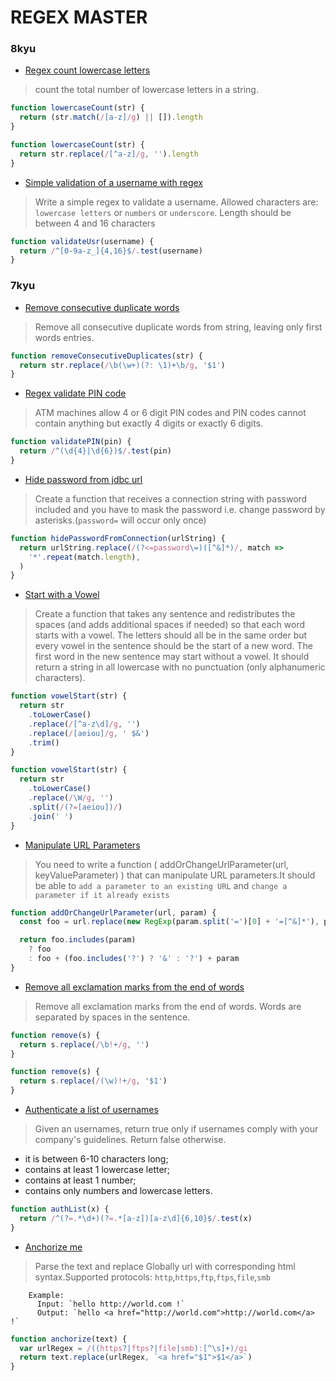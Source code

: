 # REGEX MASTER

### 8kyu

- [Regex count lowercase letters
  ](https://www.codewars.com/kata/regex-count-lowercase-letters/javascript)

> count the total number of lowercase letters in a string.

```js
function lowercaseCount(str) {
  return (str.match(/[a-z]/g) || []).length
}

function lowercaseCount(str) {
  return str.replace(/[^a-z]/g, '').length
}
```

- [Simple validation of a username with regex](https://www.codewars.com/kata/simple-validation-of-a-username-with-regex/javascript)

> Write a simple regex to validate a username. Allowed characters are: `lowercase letters` or `numbers` or `underscore`. Length should be between 4 and 16 characters

```js
function validateUsr(username) {
  return /^[0-9a-z_]{4,16}$/.test(username)
}
```

### 7kyu

- [Remove consecutive duplicate words](https://www.codewars.com/kata/remove-consecutive-duplicate-words/javascript)

<!-- HELP: -->

> Remove all consecutive duplicate words from string, leaving only first words entries.

```js
function removeConsecutiveDuplicates(str) {
  return str.replace(/\b(\w+)(?: \1)+\b/g, '$1')
}
```

- [Regex validate PIN code](https://www.codewars.com/kata/regex-validate-pin-code/javascript)

> ATM machines allow 4 or 6 digit PIN codes and PIN codes cannot contain anything but exactly 4 digits or exactly 6 digits.

```js
function validatePIN(pin) {
  return /^(\d{4}|\d{6})$/.test(pin)
}
```

- [Hide password from jdbc url](https://www.codewars.com/kata/hide-password-from-jdbc-url/javascript)

> Create a function that receives a connection string with password included and you have to mask the password i.e. change password by asterisks.(`password=` will occur only once)

```js
function hidePasswordFromConnection(urlString) {
  return urlString.replace(/(?<=password\=)([^&]*)/, match =>
    '*'.repeat(match.length),
  )
}
```

- [Start with a Vowel](https://www.codewars.com/kata/start-with-a-vowel/javascript)

> Create a function that takes any sentence and redistributes the spaces (and adds additional spaces if needed) so that each word starts with a vowel. The letters should all be in the same order but every vowel in the sentence should be the start of a new word. The first word in the new sentence may start without a vowel. It should return a string in all lowercase with no punctuation (only alphanumeric characters).

```js
function vowelStart(str) {
  return str
    .toLowerCase()
    .replace(/[^a-z\d]/g, '')
    .replace(/[aeiou]/g, ' $&')
    .trim()
}

function vowelStart(str) {
  return str
    .toLowerCase()
    .replace(/\W/g, '')
    .split(/(?=[aeiou])/)
    .join(' ')
}
```

- [Manipulate URL Parameters](https://www.codewars.com/kata/manipulate-url-parameters)

<!-- HELP: -->

> You need to write a function ( addOrChangeUrlParameter(url, keyValueParameter) ) that can manipulate URL parameters.It should be able to `add a parameter to an existing URL` and `change a parameter if it already exists`

```js
function addOrChangeUrlParameter(url, param) {
  const foo = url.replace(new RegExp(param.split('=')[0] + '=[^&]*'), param)

  return foo.includes(param)
    ? foo
    : foo + (foo.includes('?') ? '&' : '?') + param
}
```

- [Remove all exclamation marks from the end of words](https://www.codewars.com/kata/exclamation-marks-series-number-5-remove-all-exclamation-marks-from-the-end-of-words)

> Remove all exclamation marks from the end of words. Words are separated by spaces in the sentence.

```js
function remove(s) {
  return s.replace(/\b!+/g, '')
}

function remove(s) {
  return s.replace(/(\w)!+/g, '$1')
}
```

- [Authenticate a list of usernames](https://www.codewars.com/kata/authenticate-a-list-of-usernames/javascript)

<!-- HELP: -->

> Given an usernames, return true only if usernames comply with your company's guidelines. Return false otherwise.

- it is between 6-10 characters long;
- contains at least 1 lowercase letter;
- contains at least 1 number;
- contains only numbers and lowercase letters.

```js
function authList(x) {
  return /^(?=.*\d+)(?=.*[a-z])[a-z\d]{6,10}$/.test(x)
}
```

- [Anchorize me](https://www.codewars.com/kata/anchorize-me/train/javascript)

> Parse the text and replace Globally url with corresponding html syntax.Supported protocols: `http`,`https`,`ftp`,`ftps`,`file`,`smb`

        Example:
          Input: `hello http://world.com !`
          Output: `hello <a href="http://world.com">http://world.com</a> !`

```js
function anchorize(text) {
  var urlRegex = /((https?|ftps?|file|smb):[^\s]+)/gi
  return text.replace(urlRegex, `<a href="$1">$1</a>`)
}
```
